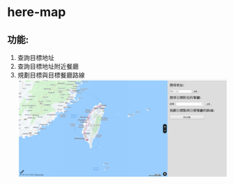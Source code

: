 # here-map  
## 功能:  
1. 查詢目標地址
2. 查詢目標地址附近餐廳
3. 規劃目標與目標餐廳路線  
![顯示圖](https://raw.githubusercontent.com/Zhou0426z/here-map/master/map.png)
